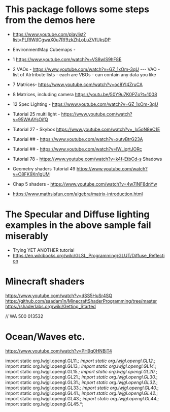 
# This package follows some steps from the demos here

* https://www.youtube.com/playlist?list=PLRIWtICgwaX0u7Rf9zkZhLoLuZVfUksDP

* EnvironmentMap Cubemaps - 
* 1 https://www.youtube.com/watch?v=VS8wlS9hF8E
* 2 VAOs - https://www.youtube.com/watch?v=GZ_1xOm-3qU  --- VAO - list of Atrtribute lists - each are VBOs - can contain any data you like

* 7 Matrices- https://www.youtube.com/watch?v=oc8Yl4ZruCA
* 8 Matrices, including camera https://youtu.be/50Y9u7K0PZo?t=1008
* 12 Spec Lighting - https://www.youtube.com/watch?v=GZ_1xOm-3qU
* Tutorial 25 multi light - https://www.youtube.com/watch?v=95WAAYsOifQ
* Tutorial 27 - Skybox  https://www.youtube.com/watch?v=_Ix5oN8eC1E
* Tutorial ## - https://www.youtube.com/watch?v=xutvBtrG23A
* Tutorial ## - https://www.youtube.com/watch?v=lW_iqrtJORc
* Tutorial 78 - https://www.youtube.com/watch?v=k4f-EtbCd-s   Shadows
* Geometry shaders  Tutorial 49   https://www.youtube.com/watch?v=C8FK9Xn1gUM

* Chap 5 shaders - https://www.youtube.com/watch?v=4w7lNF8dnYw


* https://www.mathsisfun.com/algebra/matrix-introduction.html

# The Specular and Diffuse lighting examples in the above sample fail miserably
* Trying YET ANOTHER tutorial
* https://en.wikibooks.org/wiki/GLSL_Programming/GLUT/Diffuse_Reflection

# Minecraft shaders
https://www.youtube.com/watch?v=dSS5HuSr4SQ
https://github.com/saadam1n/MinecraftShaderProgramming/tree/master
https://shaderlabs.org/wiki/Getting_Started

// WA 500 013532

# Ocean/Waves etc.
https://www.youtube.com/watch?v=PH9q0HNBjT4

import static org.lwjgl.opengl.GL11.*;
import static org.lwjgl.opengl.GL12.*;
import static org.lwjgl.opengl.GL13.*;
import static org.lwjgl.opengl.GL14.*;
import static org.lwjgl.opengl.GL15.*;
import static org.lwjgl.opengl.GL20.*;
import static org.lwjgl.opengl.GL21.*;
import static org.lwjgl.opengl.GL30.*;
import static org.lwjgl.opengl.GL31.*;
import static org.lwjgl.opengl.GL32.*;
import static org.lwjgl.opengl.GL33.*;
import static org.lwjgl.opengl.GL40.*;
import static org.lwjgl.opengl.GL41.*;
import static org.lwjgl.opengl.GL42.*;
import static org.lwjgl.opengl.GL43.*;
import static org.lwjgl.opengl.GL44.*;
import static org.lwjgl.opengl.GL45.*;

